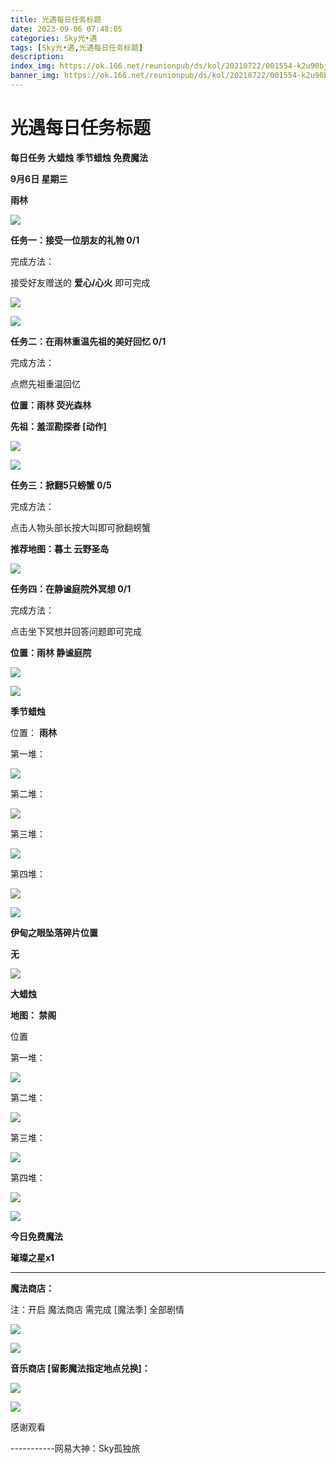 ```yaml
---
title: 光遇每日任务标题
date: 2023-09-06 07:48:05
categories: Sky光•遇
tags: [Sky光•遇,光遇每日任务标题]
description: 
index_img: https://ok.166.net/reunionpub/ds/kol/20210722/001554-k2u90bj7ay.png?imageView&thumbnail=600x0&type=jpg
banner_img: https://ok.166.net/reunionpub/ds/kol/20210722/001554-k2u90bj7ay.png?imageView&thumbnail=600x0&type=jpg
---
```

# 光遇每日任务标题
**每日任务 大蜡烛 季节蜡烛 免费魔法**

 **9月6日 星期三**

 **雨林**

![](https://img.166.net/reunionpub/ds/kol/20230906/002433-fs9nkv312h.jpg)

 **任务一：接受一位朋友的礼物 0/1**

完成方法：

接受好友赠送的 **爱心/心火** 即可完成

![](https://img.166.net/reunionpub/ds/kol/20230906/001708-faoebz5qc9.png)

![](https://img.166.net/reunionpub/ds/kol/20230906/001730-y6rta3fcwb.jpeg)

 **任务二：在雨林重温先祖的美好回忆 0/1**

完成方法：

点燃先祖重温回忆

 **位置：雨林 荧光森林**

 **先祖：羞涩勘探者  [动作]**

![](https://img.166.net/reunionpub/ds/kol/20230906/001839-iu3y01sv8c.jpeg)

![](https://img.166.net/reunionpub/ds/kol/20230906/001846-hbskeu8qzp.jpeg)

 **任务三：掀翻5只螃蟹 0/5**

完成方法：

点击人物头部长按大叫即可掀翻螃蟹

 **推荐地图：暮土 云野圣岛**

![](https://img.166.net/reunionpub/ds/kol/20230906/001907-9otln1083w.jpeg)

 **任务四：在静谧庭院外冥想 0/1**

完成方法：

点击坐下冥想并回答问题即可完成

 **位置：雨林 静谧庭院**

![](https://img.166.net/reunionpub/ds/kol/20230906/001925-7a4j2css3p.jpeg)

![](https://img.166.net/reunionpub/ds/kol/20230502/053253-tkp31d0r2j.png)

 **季节蜡烛**

位置： **雨林**

第一堆：

![](https://img.166.net/reunionpub/ds/kol/20230906/001306-m7g15wdrpl.jpeg)

第二堆：

![](https://img.166.net/reunionpub/ds/kol/20230906/001316-105c89nfd6.jpeg)

第三堆：

![](https://img.166.net/reunionpub/ds/kol/20230906/001329-phl09f13dt.jpeg)

第四堆：

![](https://img.166.net/reunionpub/ds/kol/20230906/001338-hdgyu2fkvl.jpeg)

![](https://img.166.net/reunionpub/ds/kol/20230502/053253-tkp31d0r2j.png)

 **伊甸之眼坠落碎片位置**

 **无**

![](https://img.166.net/reunionpub/ds/kol/20230501/003537-boqnslm12s.png)

 **大蜡烛**

 **地图： 禁阁**

位置

第一堆：

![](https://img.166.net/reunionpub/ds/kol/20230906/001500-4ct85ilhaw.png)

第二堆：

![](https://img.166.net/reunionpub/ds/kol/20230906/001516-tb5lnasqvm.jpeg)

第三堆：

![](https://img.166.net/reunionpub/ds/kol/20230906/001529-9q0wtbhzl4.png)

第四堆：

![](https://img.166.net/reunionpub/ds/kol/20230906/001549-hocie269sw.png)

![](https://img.166.net/reunionpub/ds/kol/20221018/100256-wzutnocka0.png)

 **今日免费魔法**

 **璀璨之星x1**

 ****

**魔法商店：**

注：开启 魔法商店 需完成 [魔法季] 全部剧情

![](https://img.166.net/reunionpub/ds/kol/20221018/100559-oibznvdtus.png)

![](https://img.166.net/reunionpub/ds/kol/20230906/001408-mwf7zj3vpe.jpeg)

 **音乐商店 [留影魔法指定地点兑换]：**

![](https://img.166.net/reunionpub/ds/kol/20230903/232816-hgo0e6rfkl.jpeg)

![](https://img.166.net/reunionpub/ds/kol/20230502/235738-ls601349yq.png)

感谢观看

\-----------网易大神：Sky孤独旅

